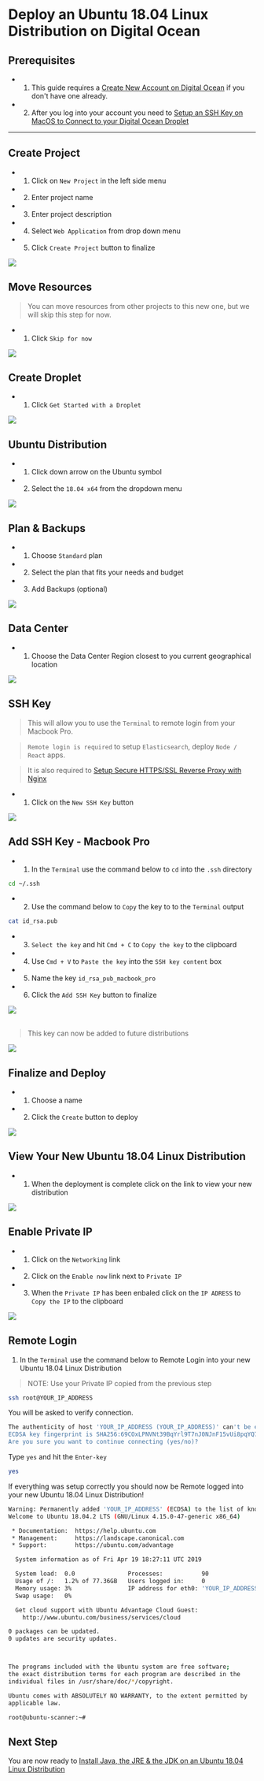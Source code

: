 <h1 class='md-title__main'>Deploy an Ubuntu 18.04 Linux Distribution on Digital Ocean</h1>

## Prerequisites

- 1. This guide requires a [Create New Account on Digital Ocean](https://cloud.digitalocean.com/registrations/new) if you don't have one already.

- 2. After you log into your account you need to [Setup an SSH Key on MacOS to Connect to your Digital Ocean Droplet](https://www.youtube.com/watch?v=e69K-sCTpDg)

---

## Create Project

- 1. Click on `New Project` in the left side menu
- 2. Enter project name
- 3. Enter project description
- 4. Select `Web Application` from drop down menu
- 5. Click `Create Project` button to finalize

<img class='md-img' src='assets/img/do-droplet-1.png'>

<br />

## Move Resources

> You can move resources from other projects to this new one, but we will skip this step for now.

- 1. Click `Skip for now`

<img class='md-img' src='assets/img/do-droplet-1a.png'>

<br />

## Create Droplet

- 1. Click `Get Started with a Droplet`

<img class='md-img' src='assets/img/do-droplet-2.png'>

<br />

## Ubuntu Distribution

- 1. Click down arrow on the Ubuntu symbol
- 2. Select the `18.04 x64` from the dropdown menu

<img class='md-img' src='assets/img/do-droplet-2a.png'>

<br />

## Plan & Backups

- 1. Choose `Standard` plan
- 2. Select the plan that fits your needs and budget
- 3. Add Backups (optional)

<img class='md-img' src='assets/img/do-droplet-3.png'>

<br />

## Data Center

- 1. Choose the Data Center Region closest to you current geographical location

<img class='md-img' src='assets/img/do-droplet-3a.png'>

<br />

## SSH Key

> This will allow you to use the `Terminal` to remote login from your Macbook Pro. 

> `Remote login is required` to setup `Elasticsearch`, deploy `Node / React` apps.

> It is also required to <a href='setup-secure-reverse-proxy.html'>Setup Secure HTTPS/SSL Reverse Proxy with Nginx</a>

- 1. Click on the `New SSH Key` button

<img class='md-img' src='assets/img/do-droplet-ssh-key-4.png'>

<br />

## Add SSH Key - Macbook Pro

- 1. In the `Terminal` use the command below to `cd` into the `.ssh` directory

```bash {.copy-clip}
cd ~/.ssh
```

- 2. Use the command below to `Copy` the key to to the `Terminal` output

```bash {.copy-clip}
cat id_rsa.pub
```

- 3. `Select the key` and hit `Cmd + C` to `Copy the key` to the clipboard

- 4. Use `Cmd + V` to `Paste the key` into the `SSH key content` box

- 5. Name the key `id_rsa_pub_macbook_pro`

- 6. Click the `Add SSH Key` button to finalize

<img class='md-img' src='assets/img/do-droplet-ssh-key-5.png'>

<br />
<br />

> This key can now be added to future distributions

<img class='md-img' src='assets/img/do-droplet-ssh-key-6.png'>

<br />


## Finalize and Deploy

- 1. Choose a name
- 2. Click the `Create` button to deploy

<img class='md-img' src='assets/img/do-droplet-7.png'>

<br />

## View Your New Ubuntu 18.04 Linux Distribution

- 1. When the deployment is complete click on the link to view your new distribution

<img class='md-img' src='assets/img/do-droplet-8.png'>

<br />

## Enable Private IP

- 1. Click on the `Networking` link
- 2. Click on the `Enable now` link next to `Private IP`
- 3. When the `Private IP` has been enbaled click on the `IP ADRESS` to `Copy the IP` to the clipboard

<img class='md-img' src='assets/img/do-droplet-9.png'>

<br />

## Remote Login 

1. In the `Terminal` use the command below to Remote Login into your new Ubuntu 18.04 Linux Distribution

> NOTE: Use your Private IP copied from the previous step

```bash {.copy-clip}
ssh root@YOUR_IP_ADDRESS
```

<div class='md-label md-label-output'>You will be asked to verify connection.</div>

```bash {.copy-clip .md-output}
The authenticity of host 'YOUR_IP_ADDRESS (YOUR_IP_ADDRESS)' can't be established.
ECDSA key fingerprint is SHA256:69COxLPNVNt39BqYrl9T7nJ0NJnF15vUi8pqYQ7hWoY.
Are you sure you want to continue connecting (yes/no)? 
```

Type `yes` and hit the `Enter-key`

```bash {.copy-clip}
yes 
```

<div class='md-label md-label-output'>If everything was setup correctly you should now be Remote logged into your new Ubuntu 18.04 Linux Distribution!</div>

```bash {.copy-clip .md-output}
Warning: Permanently added 'YOUR_IP_ADDRESS' (ECDSA) to the list of known hosts.
Welcome to Ubuntu 18.04.2 LTS (GNU/Linux 4.15.0-47-generic x86_64)

 * Documentation:  https://help.ubuntu.com
 * Management:     https://landscape.canonical.com
 * Support:        https://ubuntu.com/advantage

  System information as of Fri Apr 19 18:27:11 UTC 2019

  System load:  0.0               Processes:           90
  Usage of /:   1.2% of 77.36GB   Users logged in:     0
  Memory usage: 3%                IP address for eth0: 'YOUR_IP_ADDRESS'
  Swap usage:   0%

  Get cloud support with Ubuntu Advantage Cloud Guest:
    http://www.ubuntu.com/business/services/cloud

0 packages can be updated.
0 updates are security updates.



The programs included with the Ubuntu system are free software;
the exact distribution terms for each program are described in the
individual files in /usr/share/doc/*/copyright.

Ubuntu comes with ABSOLUTELY NO WARRANTY, to the extent permitted by
applicable law.

root@ubuntu-scanner:~# 
```

## Next Step

You are now ready to <a href='install-java'>Install Java, the JRE & the JDK on an Ubuntu 18.04 Linux Distribution</a>
